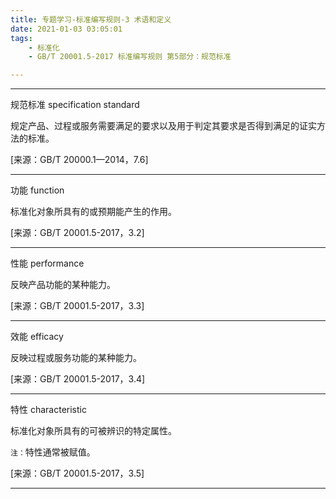 ```yaml
---
title: 专题学习-标准编写规则-3 术语和定义
date: 2021-01-03 03:05:01
tags: 
	- 标准化
	- GB/T 20001.5-2017 标准编写规则 第5部分：规范标准

---
```




---

规范标准	specification standard

规定产品、过程或服务需要满足的要求以及用于判定其要求是否得到满足的证实方法的标准。

[来源：GB/T 20000.1—2014，7.6]

---

功能 function

标准化对象所具有的或预期能产生的作用。

[来源：GB/T 20001.5-2017，3.2]

---

性能 performance

反映产品功能的某种能力。

[来源：GB/T 20001.5-2017，3.3]

---

效能 efficacy

反映过程或服务功能的某种能力。

[来源：GB/T 20001.5-2017，3.4]

---

特性 characteristic

标准化对象所具有的可被辨识的特定属性。

`注：`特性通常被赋值。

[来源：GB/T 20001.5-2017，3.5]

---